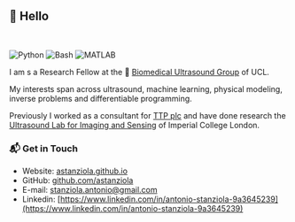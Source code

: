 ## 👋 Hello 

<br/>

![Python](https://img.shields.io/badge/Python-Expert-green)
![Bash](https://img.shields.io/badge/Bash-Intermediate-yellow)
![MATLAB](https://img.shields.io/badge/MATLAB-Expert-green)

I am s a Research Fellow at the 🐛 [Biomedical Ultrasound Group](https://bug.medphys.ucl.ac.uk) of UCL. 

My interests span across ultrasound, machine learning, physical modeling, inverse problems and differentiable programming.

Previously I worked as a consultant for [TTP plc](https://www.ttp.com/) and have done research the [Ultrasound Lab for Imaging and Sensing](https://tanglab.bg.ic.ac.uk/) of Imperial College London.

### 📬 Get in Touch

- Website: [astanziola.github.io](https://astanziola.github.io)
- GitHub: [github.com/astanziola](github.com/astanziola)
- E-mail: [stanziola.antonio@gmail.com](stanziola.antonio@gmail.com)
- Linkedin: [https://www.linkedin.com/in/antonio-stanziola-9a3645239](https://www.linkedin.com/in/antonio-stanziola-9a3645239)
